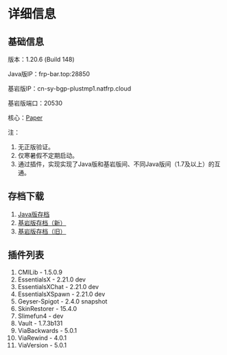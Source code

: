 # 详细信息
## 基础信息
版本：1.20.6 (Build 148)

Java版IP：frp-bar.top:28850

基岩版IP：cn-sy-bgp-plustmp1.natfrp.cloud

基岩版端口：20530

核心：[Paper](https://papermc.io)

注：
1. 无正版验证。
2. 仅寒暑假不定期启动。
3. 通过插件，实现实现了Java版和基岩版间、不同Java版间（1.7及以上）的互通。

## 存档下载
1. [Java版存档](https://cloud.189.cn/web/share?code=rInuAfnyINBr)
2. [基岩版存档（新）](https://cloud.189.cn/web/share?code=MnmY7bJbIzQj)
3. [基岩版存档（旧）](https://wws.lanzoux.com/b01tqlfra)

## 插件列表
1. CMILib - 1.5.0.9
2. EssentialsX - 2.21.0 dev
3. EssentialsXChat - 2.21.0 dev
4. EssentialsXSpawn - 2.21.0 dev
5. Geyser-Spigot - 2.4.0 snapshot
6. SkinRestorer - 15.4.0
7. Slimefun4 - dev
8. Vault - 1.7.3b131
9. ViaBackwards - 5.0.1
10. ViaRewind - 4.0.1
11. ViaVersion - 5.0.1

